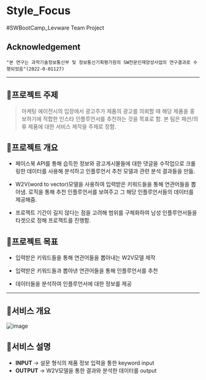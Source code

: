 # Style_Focus
#SWBootCamp_Levware Team Project

## Acknowledgement

```
"본 연구는 과학기술정보통신부 및 정보통신기획평가원의 SW전문인재양성사업의 연구결과로 수행되었음"(2022-0-01127)
```
------------

## 📍프로젝트 주제

> 마케팅 에이전시의 입장에서 광고주가 제품의 광고를 의뢰할 때 해당 제품을 홍보하기에 적합한 인스타 인플루언서를 추천하는 것을 목표로 함. 본 팀은 패션/의류 제품에 대한 서비스 제작을 주제로 정함.

## 📍프로젝트 개요

- 페이스북 API를 통해 습득한 정보와 광고게시물들에 대한 댓글을 수작업으로 크롤링한 데이터를 사용해 분석하고 인플루언서 추천 모델과 관련 분석 결과들을 만듦.

- W2V(word to vector)모델을 사용하여 입력받은 키워드들을 통해 연관어들을 뽑아냄. 로직을 통해 추천 인플루언서를 보여주고 그 해당 인플루언서들의 데이터를 제공해줌.

- 프로젝트 기간이 길지 않다는 점을 고려해 범위를 구체화하여 남성 인플루언서들을 타겟으로 정해 프로젝트를 진행함.

## 📍프로젝트 목표

- 입력받은 키워드들을 통해 연관어들을 뽑아내는 W2V모델 제작
  
- 입력받은 키워드들과 뽑아낸 연관어들을 통해 인플루언서를 추천
  
- 데이터들을 분석하여 인플루언서에 대한 정보를 제공

------------

## 🌟서비스 개요
![image](https://github.com/K-Software-BootCamp/2023KEB_style_focus/assets/105184159/7fd0179c-1ffc-4e53-84fe-d8cf350e97ec)

## 🌟서비스 설명
- **INPUT** &rarr; 설문 형식의 제품 정보 입력을 통한 keyword input
- **OUTPUT** &rarr; W2V모델을 통한 결과와 분석한 데이터를 output

